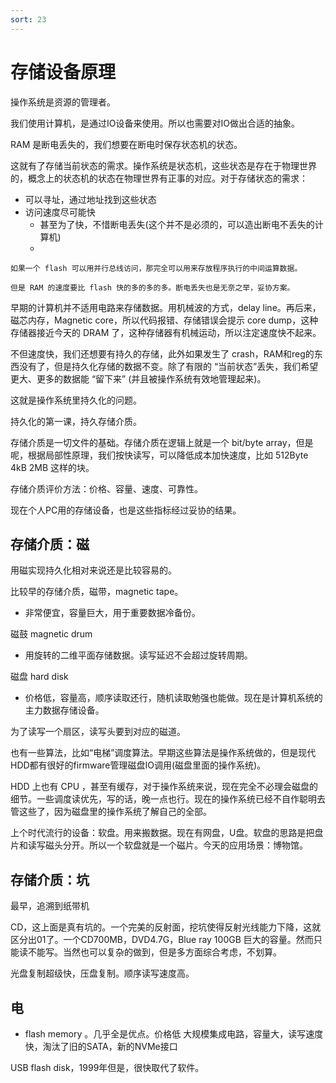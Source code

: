 ```yaml
---
sort: 23
---
```

# 存储设备原理

操作系统是资源的管理者。

我们使用计算机，是通过IO设备来使用。所以也需要对IO做出合适的抽象。

RAM 是断电丢失的，我们想要在断电时保存状态机的状态。

这就有了存储当前状态的需求。操作系统是状态机，这些状态是存在于物理世界的，概念上的状态机的状态在物理世界有正事的对应。对于存储状态的需求：
- 可以寻址，通过地址找到这些状态
- 访问速度尽可能快
  - 甚至为了快，不惜断电丢失(这个并不是必须的，可以造出断电不丢失的计算机)
  - 


```note
如果一个 flash 可以用并行总线访问，那完全可以用来存放程序执行的中间运算数据。

但是 RAM 的速度要比 flash 快的多的多的多。断电丢失也是无奈之举，妥协方案。

```


早期的计算机并不适用电路来存储数据。用机械波的方式，delay line。再后来，磁芯内存，Magnetic core，所以代码报错、存储错误会提示 core dump，这种存储器接近今天的 DRAM 了，这种存储器有机械运动，所以注定速度快不起来。

不但速度快，我们还想要有持久的存储，此外如果发生了 crash，RAM和reg的东西没有了，但是持久化存储的数据不变。除了有限的 “当前状态”丢失，我们希望更大、更多的数据能 “留下来” (并且被操作系统有效地管理起来)。

这就是操作系统里持久化的问题。

持久化的第一课，持久存储介质。

存储介质是一切文件的基础。存储介质在逻辑上就是一个 bit/byte array，但是呢，根据局部性原理，我们按快读写，可以降低成本加快速度，比如 512Byte 4kB 2MB 这样的块。

存储介质评价方法：价格、容量、速度、可靠性。

现在个人PC用的存储设备，也是这些指标经过妥协的结果。

## 存储介质：磁

用磁实现持久化相对来说还是比较容易的。

比较早的存储介质，磁带，magnetic tape。
- 非常便宜，容量巨大，用于重要数据冷备份。

磁鼓 magnetic drum
- 用旋转的二维平面存储数据。读写延迟不会超过旋转周期。

磁盘 hard disk
- 价格低，容量高，顺序读取还行，随机读取勉强也能做。现在是计算机系统的主力数据存储设备。

为了读写一个扇区，读写头要到对应的磁道。

也有一些算法，比如“电梯”调度算法。早期这些算法是操作系统做的，但是现代HDD都有很好的firmware管理磁盘IO调用(磁盘里面的操作系统)。

HDD 上也有 CPU ，甚至有缓存，对于操作系统来说，现在完全不必理会磁盘的细节。一些调度读优先，写的话，晚一点也行。现在的操作系统已经不自作聪明去管这些了，因为磁盘里的操作系统了解自己的全部。

上个时代流行的设备：软盘。用来搬数据。现在有网盘，U盘。软盘的思路是把盘片和读写磁头分开。所以一个软盘就是一个磁片。今天的应用场景：博物馆。

## 存储介质：坑

最早，追溯到纸带机

CD，这上面是真有坑的。一个完美的反射面，挖坑使得反射光线能力下降，这就区分出01了。一个CD700MB，DVD4.7G，Blue ray 100GB 巨大的容量。然而只能读不能写。当然也可以复杂的做到，但是多方面综合考虑，不划算。

光盘复制超级快，压盘复制。顺序读写速度高。

## 电

- flash memory 。几乎全是优点。价格低 大规模集成电路，容量大，读写速度快，淘汰了旧的SATA，新的NVMe接口


USB flash disk，1999年但是，很快取代了软件。
